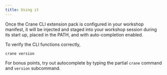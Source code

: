 ```yaml
---
title: Using it
---
```


Once the Crane CLI extension pack is configured in your workshop manifest,
it will be injected and staged into your workshop session during its start up,
placed in the PATH, and with auto-completion enabled.

To verify the CLI functions correctly,

```execute
crane version
```

For bonus points,
try out autocomplete by typing the partial `crane` command and `version` subcommand.
